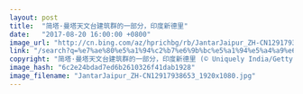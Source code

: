 ```yaml
---
layout: post
title:  "简塔·曼塔天文台建筑群的一部分，印度新德里"
date:   "2017-08-20 16:00:00 +0800"
image_url: "http://cn.bing.com/az/hprichbg/rb/JantarJaipur_ZH-CN12917938653_1920x1080.jpg"
link: "/search?q=%e7%ae%80%e5%a1%94%c2%b7%e6%9b%bc%e5%a1%94%e5%a4%a9%e6%96%87%e5%8f%b0&form=hpcapt&mkt=zh-cn"
copyright: "简塔·曼塔天文台建筑群的一部分，印度新德里 (© Uniquely India/Getty Images)"
image_hash: "6c2e24bdad7ed6b2610326f41dab1928"
image_filename: "JantarJaipur_ZH-CN12917938653_1920x1080.jpg"
---
```

